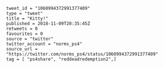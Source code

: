 ```
tweet_id = "1060994372991377409"
type = "tweet"
title = "Kitty!"
published = 2018-11-09T20:35:45Z
retweets = 0
favourites = 0
source = "twitter"
twitter_account = "norms_ps4"
source_url = "https://twitter.com/norms_ps4/status/1060994372991377409"
tag = [ "ps4share", "reddeadredemption2",]
```

<p class='image'><img src='https://mnf.m17s.net/2018/11/09/DrlowbkWsAEmVif.jpg' alt=''></p>

